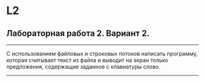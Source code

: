 # L2
## Лабораторная работа 2. Вариант 2.
***
С использованием файловых и строковых потоков написать программу, которая считывает текст из файла и выводит на экран только предложения, содержащие заданное с клавиатуры слово.
***